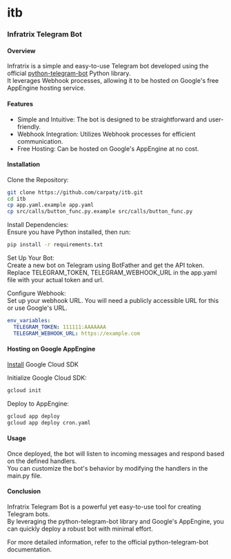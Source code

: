 # itb

### Infratrix Telegram Bot

#### Overview

Infratrix is a simple and easy-to-use Telegram bot developed using the official [python-telegram-bot](https://github.com/python-telegram-bot/python-telegram-bot) Python library.  
It leverages Webhook processes, allowing it to be hosted on Google's free AppEngine hosting service.  

#### Features

* Simple and Intuitive: The bot is designed to be straightforward and user-friendly.
* Webhook Integration: Utilizes Webhook processes for efficient communication.
* Free Hosting: Can be hosted on Google's AppEngine at no cost.

#### Installation

Clone the Repository:

```bash
git clone https://github.com/carpaty/itb.git
cd itb
cp app.yaml.example app.yaml
cp src/calls/button_func.py.example src/calls/button_func.py
```

Install Dependencies:  
Ensure you have Python installed, then run:  

```bash
pip install -r requirements.txt
```

Set Up Your Bot:  
Create a new bot on Telegram using BotFather and get the API token. Replace TELEGRAM_TOKEN, TELEGRAM_WEBHOOK_URL in the app.yaml file with your actual token and url.  

Configure Webhook:  
Set up your webhook URL. You will need a publicly accessible URL for this or use Google's URL.

```yaml
env_variables:
  TELEGRAM_TOKEN: 111111:AAAAAAA
  TELEGRAM_WEBHOOK_URL: https://example.com
```


#### Hosting on Google AppEngine

[Install](https://cloud.google.com/sdk/docs/install) Google Cloud SDK 

Initialize Google Cloud SDK:

```bash
gcloud init
```

Deploy to AppEngine:  

```bash
gcloud app deploy
gcloud app deploy cron.yaml
```

#### Usage

Once deployed, the bot will listen to incoming messages and respond based on the defined handlers.  
You can customize the bot's behavior by modifying the handlers in the main.py file.  

#### Conclusion

Infratrix Telegram Bot is a powerful yet easy-to-use tool for creating Telegram bots.  
By leveraging the python-telegram-bot library and Google's AppEngine, you can quickly deploy a robust bot with minimal effort.  

For more detailed information, refer to the official python-telegram-bot documentation.
